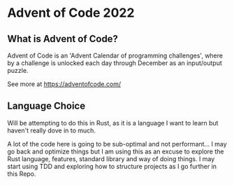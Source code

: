 # Advent of Code 2022

## What is Advent of Code?

Advent of Code is an 'Advent Calendar of programming challenges', where by a challenge is unlocked each day through December as an input/output puzzle.

See more at https://adventofcode.com/

## Language Choice

Will be attempting to do this in Rust, as it is a language I want to learn but haven't really dove in to much.

A lot of the code here is going to be sub-optimal and not performant... I may go back and optimize things but I am using this as an excuse to explore the Rust language, features, standard library and way of doing things. I may start using TDD and exploring how to structure projects as I go further in this Repo.
